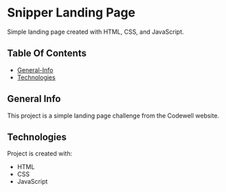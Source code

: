 
# Snipper Landing Page
Simple landing page created with HTML, CSS, and JavaScript.

## Table Of Contents
* [General-Info](#general-info)
* [Technologies](#technologies)

## General Info
This project is a simple landing page challenge from the Codewell website.

## Technologies
Project is created with:
* HTML
* CSS
* JavaScript